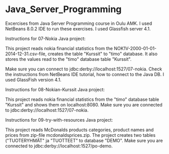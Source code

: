 # Java_Server_Programming
Excercises from Java Server Programming course in Oulu AMK. I used NetBeans 8.0.2 IDE to run these exercises. I used Glassfish server 4.1.

Instructions for 07-Nokia Java project: 

This project reads nokia financial statistics from the NOK1V-2000-01-01-2014-12-31.csv-file, creates the table "Kurssit" to "timo" database. It also stores the values read to the "timo" database table "Kurssit".

Make sure you can connect to jdbc:derby://localhost:1527/07-nokia. Check the instructions from NetBeans IDE tutorial, how to connect to the Java DB. I used GlassFish version 4.1.

Instructions for 08-Nokian-Kurssit Java project: 

This project reads nokia financial statistics from the "timo" database table "Kurssit" and shows them on localhost:8080. Make sure you are connected to jdbc:derby://localhost:1527/07-nokia.

Instructions for 09-try-with-resources Java project: 

This project reads McDonalds products categories, product names and prices from zip-file mcdonaldsprices.zip. The project creates two tables ("TUOTERYHMÄT" ja "TUOTTEET" to database "DEMO". Make sure you are connected to jdbc:derby://localhost:1527/po-demo.

